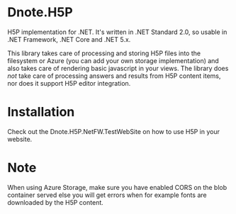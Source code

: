 # Dnote.H5P
H5P implementation for .NET. It's written in .NET Standard 2.0, so usable in .NET Framework, .NET Core and .NET 5.x.

This library takes care of processing and storing H5P files into the filesystem or Azure (you can add your own storage implementation) and also takes care of rendering basic javascript in your
views. The library does *not* take care of processing answers and results from H5P content items, nor does it support H5P editor integration.

# Installation
Check out the Dnote.H5P.NetFW.TestWebSite on how to use H5P in your website.

# Note
When using Azure Storage, make sure you have enabled CORS on the blob container served else you will get errors when for example fonts are downloaded by the H5P content.